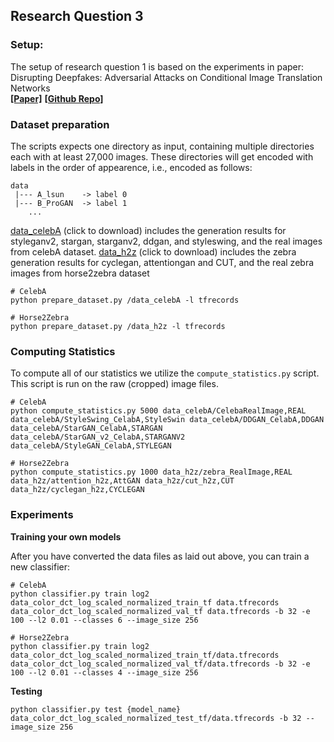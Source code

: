 ## Research Question 3

### Setup:
The setup of research question 1 is based on the experiments in paper:
<br>Disrupting Deepfakes: Adversarial Attacks on Conditional Image Translation Networks</br>
**[[Paper]](https://arxiv.org/abs/2003.01279)** **[[Github Repo]](https://github.com/natanielruiz/disrupting-deepfakes)**

### Dataset preparation


The scripts expects one directory as input, containing multiple directories each with at least 27,000 images.
These directories will get encoded with labels in the order of appearence, i.e., encoded as follows:

```
data
 |--- A_lsun 	-> label 0
 |--- B_ProGAN 	-> label 1
 	...
```
[data_celebA](https://drive.google.com/file/d/11uu1OdWs-lI1fbBDEkNXh1HCACfwAD-s/view?usp=sharing) (click to download) includes the generation results for styleganv2, stargan, starganv2, ddgan, and styleswing, and the real images from celebA dataset.
[data_h2z](https://drive.google.com/file/d/1EnVTR2Xmphh5UViTARQKA5NVQf1f9tyd/view?usp=sharing) (click to download) includes the zebra generation results for cyclegan, attentiongan and CUT, and the real zebra images from horse2zebra dataset

```
# CelebA
python prepare_dataset.py /data_celebA -l tfrecords

# Horse2Zebra
python prepare_dataset.py /data_h2z -l tfrecords
```

### Computing Statistics

To compute all of our statistics we utilize the `compute_statistics.py` script. This script is run on the raw (cropped) image files.
```
# CelebA
python compute_statistics.py 5000 data_celebA/CelebaRealImage,REAL  data_celebA/StyleSwing_CelabA,StyleSwin data_celebA/DDGAN_CelabA,DDGAN data_celebA/StarGAN_CelabA,STARGAN data_celebA/StarGAN_v2_CelabA,STARGANV2 data_celebA/StyleGAN_CelabA,STYLEGAN

# Horse2Zebra
python compute_statistics.py 1000 data_h2z/zebra_RealImage,REAL data_h2z/attention_h2z,AttGAN data_h2z/cut_h2z,CUT data_h2z/cyclegan_h2z,CYCLEGAN
```

### Experiments
**Training your own models**

After you have converted the data files as laid out above, you can train a new classifier:
```
# CelebA
python classifier.py train log2 data_color_dct_log_scaled_normalized_train_tf data.tfrecords data_color_dct_log_scaled_normalized_val_tf data.tfrecords -b 32 -e 100 --l2 0.01 --classes 6 --image_size 256

# Horse2Zebra
python classifier.py train log2 data_color_dct_log_scaled_normalized_train_tf/data.tfrecords data_color_dct_log_scaled_normalized_val_tf/data.tfrecords -b 32 -e 100 --l2 0.01 --classes 4 --image_size 256
```

**Testing**
```
python classifier.py test {model_name} data_color_dct_log_scaled_normalized_test_tf/data.tfrecords -b 32 --image_size 256
```